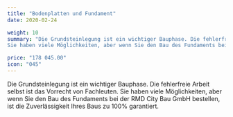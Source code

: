 ```yaml
---
title: "Bodenplatten und Fundament"
date: 2020-02-24

weight: 10
summary: "Die Grundsteinlegung ist ein wichtiger Bauphase. Die fehlerfreie Arbeit selbst ist das Vorrecht von Fachleuten.
Sie haben viele Möglichkeiten, aber wenn Sie den Bau des Fundaments bei der RMD City Bau GmbH bestellen, ist die Zuverlässigkeit Ihres Baus zu 100% garantiert."

price: "178 045.00"
icon: "045"
---
```


Die Grundsteinlegung ist ein wichtiger Bauphase. Die fehlerfreie Arbeit selbst ist das Vorrecht von Fachleuten.
Sie haben viele Möglichkeiten, aber wenn Sie den Bau des Fundaments bei der RMD City Bau GmbH bestellen, ist die Zuverlässigkeit Ihres Baus zu 100% garantiert.
